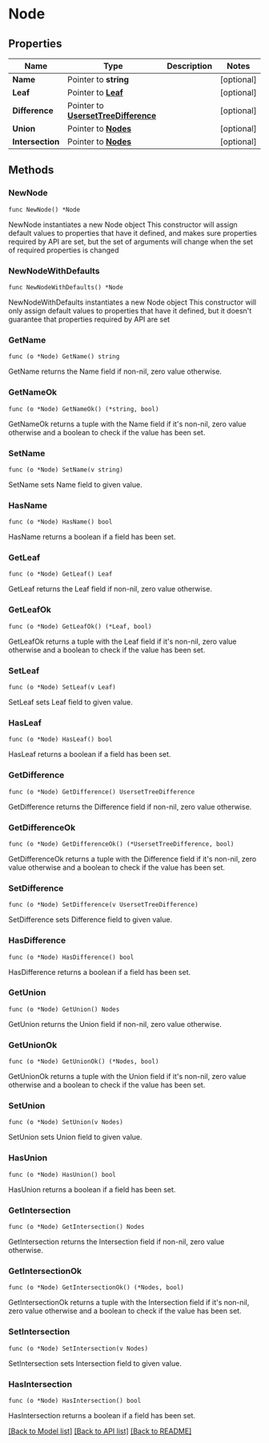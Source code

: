 # Node

## Properties

Name | Type | Description | Notes
------------ | ------------- | ------------- | -------------
**Name** | Pointer to **string** |  | [optional] 
**Leaf** | Pointer to [**Leaf**](Leaf.md) |  | [optional] 
**Difference** | Pointer to [**UsersetTreeDifference**](UsersetTreeDifference.md) |  | [optional] 
**Union** | Pointer to [**Nodes**](Nodes.md) |  | [optional] 
**Intersection** | Pointer to [**Nodes**](Nodes.md) |  | [optional] 

## Methods

### NewNode

`func NewNode() *Node`

NewNode instantiates a new Node object
This constructor will assign default values to properties that have it defined,
and makes sure properties required by API are set, but the set of arguments
will change when the set of required properties is changed

### NewNodeWithDefaults

`func NewNodeWithDefaults() *Node`

NewNodeWithDefaults instantiates a new Node object
This constructor will only assign default values to properties that have it defined,
but it doesn't guarantee that properties required by API are set

### GetName

`func (o *Node) GetName() string`

GetName returns the Name field if non-nil, zero value otherwise.

### GetNameOk

`func (o *Node) GetNameOk() (*string, bool)`

GetNameOk returns a tuple with the Name field if it's non-nil, zero value otherwise
and a boolean to check if the value has been set.

### SetName

`func (o *Node) SetName(v string)`

SetName sets Name field to given value.

### HasName

`func (o *Node) HasName() bool`

HasName returns a boolean if a field has been set.

### GetLeaf

`func (o *Node) GetLeaf() Leaf`

GetLeaf returns the Leaf field if non-nil, zero value otherwise.

### GetLeafOk

`func (o *Node) GetLeafOk() (*Leaf, bool)`

GetLeafOk returns a tuple with the Leaf field if it's non-nil, zero value otherwise
and a boolean to check if the value has been set.

### SetLeaf

`func (o *Node) SetLeaf(v Leaf)`

SetLeaf sets Leaf field to given value.

### HasLeaf

`func (o *Node) HasLeaf() bool`

HasLeaf returns a boolean if a field has been set.

### GetDifference

`func (o *Node) GetDifference() UsersetTreeDifference`

GetDifference returns the Difference field if non-nil, zero value otherwise.

### GetDifferenceOk

`func (o *Node) GetDifferenceOk() (*UsersetTreeDifference, bool)`

GetDifferenceOk returns a tuple with the Difference field if it's non-nil, zero value otherwise
and a boolean to check if the value has been set.

### SetDifference

`func (o *Node) SetDifference(v UsersetTreeDifference)`

SetDifference sets Difference field to given value.

### HasDifference

`func (o *Node) HasDifference() bool`

HasDifference returns a boolean if a field has been set.

### GetUnion

`func (o *Node) GetUnion() Nodes`

GetUnion returns the Union field if non-nil, zero value otherwise.

### GetUnionOk

`func (o *Node) GetUnionOk() (*Nodes, bool)`

GetUnionOk returns a tuple with the Union field if it's non-nil, zero value otherwise
and a boolean to check if the value has been set.

### SetUnion

`func (o *Node) SetUnion(v Nodes)`

SetUnion sets Union field to given value.

### HasUnion

`func (o *Node) HasUnion() bool`

HasUnion returns a boolean if a field has been set.

### GetIntersection

`func (o *Node) GetIntersection() Nodes`

GetIntersection returns the Intersection field if non-nil, zero value otherwise.

### GetIntersectionOk

`func (o *Node) GetIntersectionOk() (*Nodes, bool)`

GetIntersectionOk returns a tuple with the Intersection field if it's non-nil, zero value otherwise
and a boolean to check if the value has been set.

### SetIntersection

`func (o *Node) SetIntersection(v Nodes)`

SetIntersection sets Intersection field to given value.

### HasIntersection

`func (o *Node) HasIntersection() bool`

HasIntersection returns a boolean if a field has been set.


[[Back to Model list]](../README.md#documentation-for-models) [[Back to API list]](../README.md#documentation-for-api-endpoints) [[Back to README]](../README.md)


